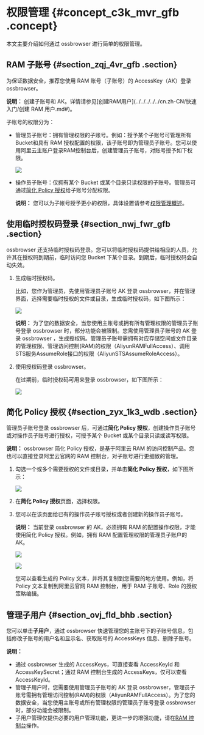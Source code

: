 # 权限管理 {#concept_c3k_mvr_gfb .concept}

本文主要介绍如何通过 ossbrowser 进行简单的权限管理。

## RAM 子账号 {#section_zqj_4vr_gfb .section}

为保证数据安全，推荐您使用 RAM 账号（子账号）的 AccessKey（AK）登录 ossbrowser。

**说明：** 创建子账号和 AK。详情请参见[创建RAM用户](../../../../../cn.zh-CN/快速入门/创建 RAM 用户.md#)。

子帐号的权限分为：

-   管理员子账号：拥有管理权限的子账号。例如：授予某个子账号可管理所有Bucket和具有 RAM 授权配置的权限，该子账号即为管理员子账号。您可以使用阿里云主账户登录RAM控制台后，创建管理员子账号，对账号授予如下权限。

    ![](http://static-aliyun-doc.oss-cn-hangzhou.aliyuncs.com/assets/img/4906/15541976546324_zh-CN.png)

-   操作员子账号：仅拥有某个 Bucket 或某个目录只读权限的子账号。管理员可通过[简化 Policy 授权](#section_zyx_1k3_wdb)给子账号分配权限。

    **说明：** 您可以为子帐号授予更小的权限，具体设置请参考[权限管理概述](../../../../../cn.zh-CN/开发指南/隐藏/权限管理/权限管理概述.md#)。


## 使用临时授权码登录 {#section_nwj_fwr_gfb .section}

ossbrowser 还支持临时授权码登录。您可以将临时授权码提供给相应的人员，允许其在授权码到期前，临时访问您 Bucket 下某个目录。到期后，临时授权码会自动失效。

1.  生成临时授权码。

    比如，您作为管理员，先使用管理员子账号 AK 登录 ossbrowser，并在管理界面，选择需要临时授权的文件或目录，生成临时授权码，如下图所示：

    ![](http://static-aliyun-doc.oss-cn-hangzhou.aliyuncs.com/assets/img/4906/15541976546326_zh-CN.png)

    **说明：** 为了您的数据安全，当您使用主账号或拥有所有管理权限的管理员子账号登录 ossbrowser 时，部分功能会被限制。您需使用管理员子账号的 AK 登录 ossbrowser ，生成授权码。管理员子账号需拥有对应存储空间或文件目录的管理权限、管理访问控制\(RAM\)的权限（AliyunRAMFullAccess）、调用STS服务AssumeRole接口的权限（AliyunSTSAssumeRoleAccess）。

2.  使用授权码登录 ossbrowser。

    在过期前，临时授权码可用来登录 ossbrowser，如下图所示：

    ![](http://static-aliyun-doc.oss-cn-hangzhou.aliyuncs.com/assets/img/4906/15541976546327_zh-CN.png)


## 简化 Policy 授权 {#section_zyx_1k3_wdb .section}

管理员子账号登录 ossbrowser 后，可通过**简化 Policy 授权**，创建操作员子账号或对操作员子账号进行授权，可授予某个 Bucket 或某个目录只读或读写权限。

**说明：** ossbrowser 简化 Policy 授权，是基于阿里云 RAM 的访问控制产品。您也可以直接登录阿里云官网的 RAM 控制台，对子账号进行更细致的管理。

1.  勾选一个或多个需要授权的文件或目录，并单击**简化 Policy 授权**，如下图所示：

    ![](http://static-aliyun-doc.oss-cn-hangzhou.aliyuncs.com/assets/img/4906/15541976546328_zh-CN.png)

2.  在**简化 Policy 授权**页面，选择权限。
3.  您可以在该页面给已有的操作员子账号授权或者创建新的操作员子账号。

    **说明：** 当前登录 ossbrowser 的 AK，必须拥有 RAM 的配置操作权限，才能使用简化 Policy 授权。例如，拥有 RAM 配置管理权限的管理员子账户的 AK。

    ![](http://static-aliyun-doc.oss-cn-hangzhou.aliyuncs.com/assets/img/4906/15541976546329_zh-CN.png)

    ![](http://static-aliyun-doc.oss-cn-hangzhou.aliyuncs.com/assets/img/4906/15541976546330_zh-CN.png)

    您可以查看生成的 Policy 文本，并将其复制到您需要的地方使用。例如，将 Policy 文本复制到阿里云官网 RAM 控制台，用于 RAM 子账号、Role 的授权策略编辑。


## 管理子用户 {#section_ovj_fld_bhb .section}

您可以单击**子用户**，通过 ossbrowser 快速管理您的主账号下的子账号信息，包括修改子账号的用户名和显示名、获取账号的 AccessKeys 信息、删除子账号。

**说明：** 

-   通过 ossbrowser 生成的 AccessKeys，可直接查看 AccessKeyId 和 AccessKeySecret；通过 RAM 控制台生成的 AccessKeys，仅可以查看AccessKeyId。
-   管理子用户时，您需要使用管理员子账号的 AK 登录 ossbrowser，管理员子账号需拥有管理访问控制\(RAM\)的权限（AliyunRAMFullAccess）。为了您的数据安全，当您使用主账号或所有管理权限的管理员子账号登录 ossbrowser 时，部分功能会被限制。
-   子用户管理仅提供必要的用户管理功能，更进一步的增强功能，请在[RAM 控制台](https://ram.console.aliyun.com)操作。

